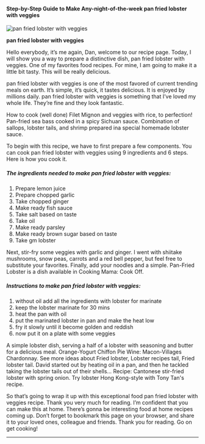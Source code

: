            

#### Step-by-Step Guide to Make Any-night-of-the-week pan fried lobster with veggies

![pan fried lobster with veggies](https://img-global.cpcdn.com/recipes/4664295828750336/751x532cq70/pan-fried-lobster-with-veggies-recipe-main-photo.jpg)

**pan fried lobster with veggies**

Hello everybody, it’s me again, Dan, welcome to our recipe page. Today, I will show you a way to prepare a distinctive dish, pan fried lobster with veggies. One of my favorites food recipes. For mine, I am going to make it a little bit tasty. This will be really delicious.

pan fried lobster with veggies is one of the most favored of current trending meals on earth. It’s simple, it’s quick, it tastes delicious. It is enjoyed by millions daily. pan fried lobster with veggies is something that I’ve loved my whole life. They’re fine and they look fantastic.

How to cook (well done) Filet Mignon and veggies with rice, to perfection! Pan-fried sea bass cooked in a spicy Sichuan sauce. Combination of sallops, lobster tails, and shrimp prepared ina special homemade lobster sauce.

To begin with this recipe, we have to first prepare a few components. You can cook pan fried lobster with veggies using 9 ingredients and 6 steps. Here is how you cook it.

##### The ingredients needed to make pan fried lobster with veggies:

1.  Prepare lemon juice
2.  Prepare chopped garlic
3.  Take chopped ginger
4.  Make ready fish sauce
5.  Take salt based on taste
6.  Take oil
7.  Make ready parsley
8.  Make ready brown sugar based on taste
9.  Take gm lobster

Next, stir-fry some veggies with garlic and ginger. I went with shiitake mushrooms, snow peas, carrots and a red bell pepper, but feel free to substitute your favorites. Finally, add your noodles and a simple. Pan-Fried Lobster is a dish available in Cooking Mama: Cook Off.

##### Instructions to make pan fried lobster with veggies:

1.  without oil add all the ingredients with lobster for marinate
2.  keep the lobster marinate for 30 mins
3.  heat the pan with oil
4.  put the marinated lobster in pan and make the heat low
5.  fry it slowly until it become golden and reddish
6.  now put it on a plate with some veggies

A simple lobster dish, serving a half of a lobster with seasoning and butter for a delicious meal. Orange-Yogurt Chiffon Pie Wine: Macon-Villages Chardonnay. See more ideas about Fried lobster, Lobster recipes tail, Fried lobster tail. David started out by heating oil in a pan, and then he tackled taking the lobster tails out of their shells… Recipe: Cantonese stir-fried lobster with spring onion. Try lobster Hong Kong-style with Tony Tan's recipe.

So that’s going to wrap it up with this exceptional food pan fried lobster with veggies recipe. Thank you very much for reading. I’m confident that you can make this at home. There’s gonna be interesting food at home recipes coming up. Don’t forget to bookmark this page on your browser, and share it to your loved ones, colleague and friends. Thank you for reading. Go on get cooking!

* * *